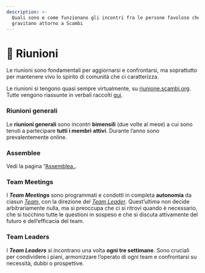 ```yaml
---
description: >-
  Quali sono e come funzionano gli incontri fra le persone favolose che
  gravitano attorno a Scambi
---
```


# 💆 Riunioni

Le riunioni sono fondamentali per aggiornarsi e confrontarsi, ma soprattutto per mantenere vivo lo spirito di comunità che ci caratterizza.

Le riunioni si tengono quasi sempre virtualmente, su [riunione.scambi.org](https://riunione.scambi.org). Tutte vengono riassunte in verbali raccolti [qui](https://nuvola.scambi.org/f/1114).

### Riunioni generali

Le **riunioni generali** sono incontri **bimensili** (due volte al mese) a cui sono tenuti a partecipare **tutti i membri** **attivi**. Durante l’anno sono prevalentemente online.

### Assemblee

Vedi la pagina “[Assemblea](associazione/assemblea.md)„.

### Team Meetings

I _**Team Meetings**_ sono programmati e condotti in completa **autonomia** da ciasun [_Team_](staff/teams/), con la direzione del [_Team Leader_](staff/ruoli/team-leader.md). Quest’ultimə non decide arbitrariamente nulla, ma si preoccupa che ci si ritrovi quando è necessario, che si tocchino tutte le questioni in sospeso e che si discuta attivamente del futuro e dell’efficacia del team.

### Team Leaders

I _**Team Leaders**_ si incontrano una volta **ogni tre settimane**. Sono cruciali per condividere i piani, armonizzare l’operato di ogni team e confrontarsi su necessità, dubbi o prospettive.
